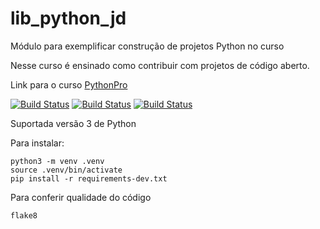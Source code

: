 # lib_python_jd
Módulo para exemplificar construção de projetos Python no curso

Nesse curso é ensinado como contribuir com projetos de código aberto.

Link para o curso [PythonPro](https://pythonpro.com.br/)

[![Build Status](https://app.travis-ci.com/JuniorD-Isael/lib_python_jd.svg?branch=main)](https://app.travis-ci.com/JuniorD-Isael/lib_python_jd)
[![Build Status](https://app.travis-ci.com/JuniorD-Isael/lib_python_jd.svg?branch=main)](https://app.travis-ci.com/JuniorD-Isael/lib_python_jd)
[![Build Status](https://app.travis-ci.com/JuniorD-Isael/lib_python_jd.svg?branch=main)](https://app.travis-ci.com/JuniorD-Isael/lib_python_jd)

Suportada versão 3 de Python

Para instalar:
```console
python3 -m venv .venv
source .venv/bin/activate
pip install -r requirements-dev.txt
```

Para conferir qualidade do código
```console
flake8
```
